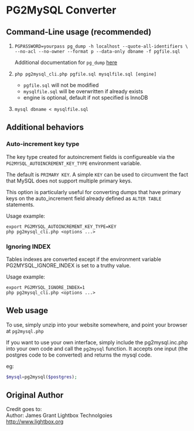 # PG2MySQL Converter

## Command-Line usage (recommended)

1. `PGPASSWORD=yourpass pg_dump -h localhost --quote-all-identifiers \`
    `--no-acl --no-owner --format p --data-only dbname -f pgfile.sql`
    
    Additional documentation for `pg_dump` [here](http://www.postgresql.org/docs/9.3/static/app-pgdump.html)
    
1. `php pg2mysql_cli.php pgfile.sql mysqlfile.sql [engine]`
    * `pgfile.sql` will not be modified
    * `mysqlfile.sql` will be overwritten if already exists
    * engine is optional, default if not specified is InnoDB
    
1. `mysql dbname < mysqlfile.sql`
  
  
## Additional behaviors

### Auto-increment key type

The key type created for autoincrement fields is configureable via the `PG2MYSQL_AUTOINCREMENT_KEY_TYPE` environment variable.

The default is `PRIMARY KEY`. A simple `KEY` can be used to circumvent the fact that MySQL does not support multiple primary keys.

This option is particularly useful for converting dumps that have primary keys on the auto_increment field already defined as `ALTER TABLE` statements.

Usage example:
```
export PG2MYSQL_AUTOINCREMENT_KEY_TYPE=KEY
php pg2mysql_cli.php <options ...>
```

### Ignoring INDEX

Tables indexes are converted except if the environment variable PG2MYSQL_IGNORE_INDEX is set to a truthy value.

Usage example:
```
export PG2MYSQL_IGNORE_INDEX=1
php pg2mysql_cli.php <options ...>
``` 

## Web usage

To use, simply unzip into your website somewhere, and point your browser at `pg2mysql.php`

If you want to use your own interface, simply include the pg2mysql.inc.php into your own code and call the `pg2mysql` function.  It accepts one input (the postgres code to be converted) and returns the mysql code.

eg:
 
```php
$mysql=pg2mysql($postgres);
```

## Original Author
Credit goes to:  
Author: James Grant
Lightbox Technolgoies  
http://www.lightbox.org  
